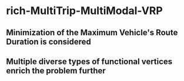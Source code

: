 # rich-MultiTrip-MultiModal-VRP

## Minimization of the Maximum Vehicle's Route Duration is considered

## Multiple diverse types of functional vertices enrich the problem further
